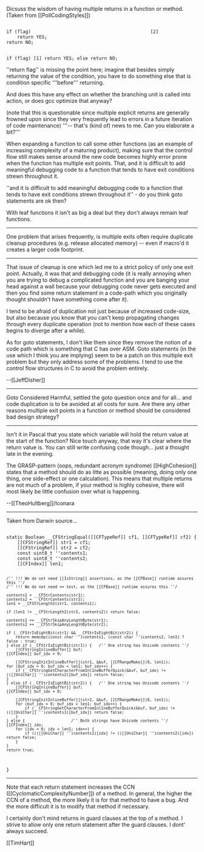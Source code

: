 

Dicsuss the wisdom of having multiple returns in a function or method.  (Taken from [[PollCodingStyles]])

<code>
if (flag)                                            [2]
	return YES;
return NO;

if (flag)                                            [1]
	return YES;
else
        return NO;
</code>

''return flag'' is missing the point here; imagine that besides simply returning the value of the condition, you have to do something else that is condition specific '''before''' returning. 

And does this have any effect on whether the branching unit is called into action, or does gcc optimize that anyway?

(note that this is questionable since multiple explicit returns are generally frowned upon since they very frequently lead to errors in a future iteration of code maintenance) '''-- that's (kind of) news to me.  Can you elaborate a bit?'''

When expanding a function to call some other functions (as an example of increasing complexity of a maturing product), making sure that the control flow still makes sense around the new code becomes highly error prone when the function has multiple exit points.  That, and it is difficult to add meaningful debugging code to a function that tends to have exit conditions strewn throughout it.

''and it is difficult to add meaningful debugging code to a function that tends to have exit conditions strewn throughout it'' - do you think goto statements are ok then?

With leaf functions it isn't as big a deal but they don't always remain leaf functions.

----
One problem that arises frequently, is multiple exits often require duplicate cleanup procedures (e.g. release allocated memory)  -- even if macro'd it creates a larger code footprint.

----

That issue of cleanup is one which led me to a strict policy of only one exit point.  Actually, it was that and debugging code (it is really annoying when you are trying to debug a complicated function and you are banging your head against a wall because your debugging code never gets executed and then you find some return statement in a code-path which you originally thought shouldn't have something come after it).

I tend to be afraid of duplication not just because of increased code-size, but also because you know that you can't keep propagating changes through every duplicate operation (not to mention how each of these cases begins to diverge after a while).

As for goto statements, I don't like them since they remove the notion of a code path which is something that C has over ASM.  Goto statements (in the use which I think you are implying) seem to be a patch on this multiple exit problem but they only address some of the problems.  I tend to use the control flow structures in C to avoid the problem entirely.

--[[JeffDisher]]

----
Goto Considered Harmful, settled the goto question once and for all... and code duplication is to be avoided at all costs for sure.  Are there any other reasons multiple exit points in a function or method should be considered bad design strategy?

----

Isn't it in Pascal that you state which variable will hold the return value at the start of the function? Nice touch anyway, that way it's clear where the return value is. You can still write confusing code though... just a thought late in the evening.

The GRASP-pattern (oops, redundant acronym syndrome) [[HighCohesion]] states that a method should do as litte as possible (meaning, doing only one thing, one side-effect or one calculation). This means that multiple returns are not much of a problem, if your method is highly cohesive, there will most likely be little confusion over what is happening.

--[[TheoHultberg]]/Iconara 


----

Taken from Darwin source...

<code>
static Boolean __CFStringEqual([[CFTypeRef]] cf1, [[CFTypeRef]] cf2) {
    [[CFStringRef]] str1 = cf1;
    [[CFStringRef]] str2 = cf2;
    const uint8_t ''contents1;
    const uint8_t ''contents2;
    [[CFIndex]] len1;

    /'' !!! We do not need [[IsString]] assertions, as the [[CFBase]] runtime assures this ''/
    /'' !!! We do not need == test, as the [[CFBase]] runtime assures this ''/

    contents1 = __CFStrContents(str1);
    contents2 = __CFStrContents(str2);
    len1 = __CFStrLength2(str1, contents1);

    if (len1 != __CFStrLength2(str2, contents2)) return false;

    contents1 += __CFStrSkipAnyLengthByte(str1);
    contents2 += __CFStrSkipAnyLengthByte(str2);

    if (__CFStrIsEightBit(str1) && __CFStrIsEightBit(str2)) {
        return memcmp((const char '')contents1, (const char '')contents2, len1) ? false : true;
    } else if (__CFStrIsEightBit(str1)) {	/'' One string has Unicode contents ''/
        [[CFStringInlineBuffer]] buf;
	[[CFIndex]] buf_idx = 0;

        [[CFStringInitInlineBuffer]](str1, &buf, [[CFRangeMake]](0, len1));
	for (buf_idx = 0; buf_idx < len1; buf_idx++) {
	    if (__CFStringGetCharacterFromInlineBufferQuick(&buf, buf_idx) != (([[UniChar]] '')contents2)[buf_idx]) return false;
  	}
    } else if (__CFStrIsEightBit(str2)) {	/'' One string has Unicode contents ''/
        [[CFStringInlineBuffer]] buf;
	[[CFIndex]] buf_idx = 0;

        [[CFStringInitInlineBuffer]](str2, &buf, [[CFRangeMake]](0, len1));
        for (buf_idx = 0; buf_idx < len1; buf_idx++) {
            if (__CFStringGetCharacterFromInlineBufferQuick(&buf, buf_idx) != (([[UniChar]] '')contents1)[buf_idx]) return false;
        }
    } else {					/'' Both strings have Unicode contents ''/
	[[CFIndex]] idx;
        for (idx = 0; idx < len1; idx++) {
            if ((([[UniChar]] '')contents1)[idx] != (([[UniChar]] '')contents2)[idx]) return false;
        }
    }
    return true;
}
</code>

----

Note that each return statement increases the CCN ([[CyclomaticComplexityNumber]]) of a method. In general, the higher the CCN of a method, the more likely it is for that method to have a bug. And the more difficult it is to modify that method if necessary. 

I certainly don't mind returns in guard clauses at the top of a method. I strive to allow only one return statement after the guard clauses. I dont' always succeed.

[[TimHart]]